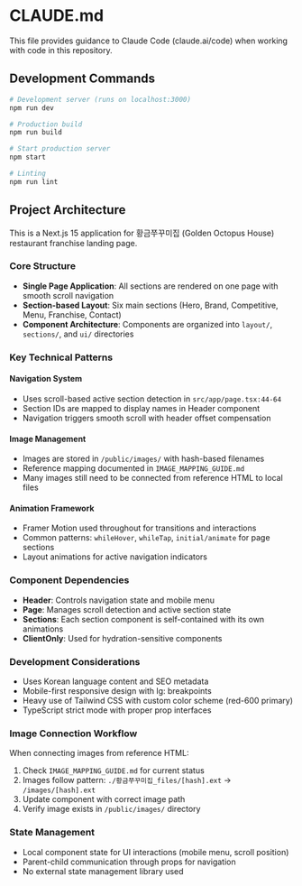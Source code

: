 # CLAUDE.md

This file provides guidance to Claude Code (claude.ai/code) when working with code in this repository.

## Development Commands

```bash
# Development server (runs on localhost:3000)
npm run dev

# Production build
npm run build

# Start production server
npm start

# Linting
npm run lint
```

## Project Architecture

This is a Next.js 15 application for 황금쭈꾸미집 (Golden Octopus House) restaurant franchise landing page.

### Core Structure
- **Single Page Application**: All sections are rendered on one page with smooth scroll navigation
- **Section-based Layout**: Six main sections (Hero, Brand, Competitive, Menu, Franchise, Contact)
- **Component Architecture**: Components are organized into `layout/`, `sections/`, and `ui/` directories

### Key Technical Patterns

#### Navigation System
- Uses scroll-based active section detection in `src/app/page.tsx:44-64`
- Section IDs are mapped to display names in Header component
- Navigation triggers smooth scroll with header offset compensation

#### Image Management
- Images are stored in `/public/images/` with hash-based filenames
- Reference mapping documented in `IMAGE_MAPPING_GUIDE.md`
- Many images still need to be connected from reference HTML to local files

#### Animation Framework
- Framer Motion used throughout for transitions and interactions
- Common patterns: `whileHover`, `whileTap`, `initial/animate` for page sections
- Layout animations for active navigation indicators

### Component Dependencies
- **Header**: Controls navigation state and mobile menu
- **Page**: Manages scroll detection and active section state
- **Sections**: Each section component is self-contained with its own animations
- **ClientOnly**: Used for hydration-sensitive components

### Development Considerations
- Uses Korean language content and SEO metadata
- Mobile-first responsive design with lg: breakpoints
- Heavy use of Tailwind CSS with custom color scheme (red-600 primary)
- TypeScript strict mode with proper prop interfaces

### Image Connection Workflow
When connecting images from reference HTML:
1. Check `IMAGE_MAPPING_GUIDE.md` for current status
2. Images follow pattern: `./황금쭈꾸미집_files/[hash].ext` → `/images/[hash].ext`
3. Update component with correct image path
4. Verify image exists in `/public/images/` directory

### State Management
- Local component state for UI interactions (mobile menu, scroll position)
- Parent-child communication through props for navigation
- No external state management library used